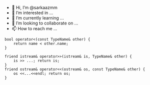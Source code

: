 - 👋 Hi, I’m @sarkaazmm
- 👀 I’m interested in ...
- 🌱 I’m currently learning ...
- 💞️ I’m looking to collaborate on ...
- 📫 How to reach me ...

<!---
sarkaazmm/sarkaazmm is a ✨ special ✨ repository because its `README.md` (this file) appears on your GitHub profile.
You can click the Preview link to take a look at your changes.
--->

    bool operator<(const TypeName& other) {
        return name < other.name;
    }

    friend istream& operator>>(istream& is, TypeName& other) {
        is >> ...; return is;
    }
    friend ostream& operator<<(ostream& os, const TypeName& other) {
        os <<...<<endl; return os;
    }
